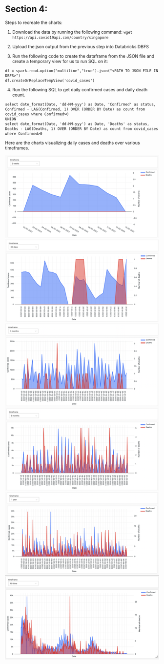 # Section 4: 

Steps to recreate the charts: 
1. Download the data by running the following command: 
`wget https://api.covid19api.com/country/singapore`

2. Upload the json output from the previous step into Databricks DBFS

3. Run the following code to create the dataframe from the JSON file and create a temporary view for us to run SQL on it:
```
df = spark.read.option("multiline","true").json("<PATH TO JSON FILE IN DBFS>")
df.createOrReplaceTempView('covid_cases')
```

4. Run the following SQL to get daily confirmed cases and daily death count.
```
select date_format(Date, 'dd-MM-yyy') as Date, 'Confirmed' as status, Confirmed - LAG(Confirmed, 1) OVER (ORDER BY Date) as count from covid_cases where Confirmed>0
UNION
select date_format(Date, 'dd-MM-yyy') as Date, 'Deaths' as status, Deaths - LAG(Deaths, 1) OVER (ORDER BY Date) as count from covid_cases where Confirmed>0 
```


Here are the charts visualizing daily cases and deaths over various timeframes.


![](covid_2_weeks.png)
![](covid_30_days.png)
![](covid_3_months.png)
![](covid_6_months.png)
![](covid_1_year.png)
![](covid_all_time.png)

